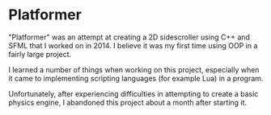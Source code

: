 # Platformer

"Platformer" was an attempt at creating a 2D sidescroller using C++ and SFML
that I worked on in 2014. I believe it was my first time using OOP in a
fairly large project.

I learned a number of things when working on this project, especially when it
came to implementing scripting languages (for example Lua) in a program.

Unfortunately, after experiencing difficulties in attempting to create a basic
physics engine, I abandoned this project about a month after starting it.
